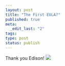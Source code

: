 ```yaml
---
layout: post
title: "The First EULA?"
published: true
meta:
  _edit_last: "2"
tags:
type: post
status: publish
---
```

Thank you Edison! ![](http://farm4.static.flickr.com/3477/3195262056_e8e4bf192c.jpg?v=0)

